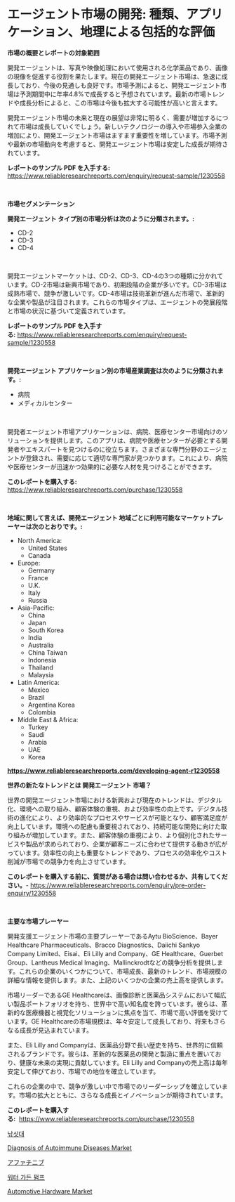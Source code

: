 <p><h1>エージェント市場の開発: 種類、アプリケーション、地理による包括的な評価</h1></p><p><strong>市場の概要とレポートの対象範囲</strong></p>
<p><p>開発エージェントは、写真や映像処理において使用される化学薬品であり、画像の現像を促進する役割を果たします。現在の開発エージェント市場は、急速に成長しており、今後の見通しも良好です。市場予測によると、開発エージェント市場は予測期間中に年率4.8%で成長すると予想されています。最新の市場トレンドや成長分析によると、この市場は今後も拡大する可能性が高いと言えます。</p><p>開発エージェント市場の未来と現在の展望は非常に明るく、需要が増加するにつれて市場は成長していくでしょう。新しいテクノロジーの導入や市場参入企業の増加により、開発エージェント市場はますます重要性を増しています。市場予測や最新の市場動向を考慮すると、開発エージェント市場は安定した成長が期待されています。</p></p>
<p><strong>レポートのサンプル PDF を入手する:</strong> <a href="https://www.reliableresearchreports.com/enquiry/request-sample/1230558">https://www.reliableresearchreports.com/enquiry/request-sample/1230558</a></p>
<p>&nbsp;</p>
<p><strong>市場セグメンテーション</strong></p>
<p><strong>開発エージェント タイプ別の市場分析は次のように分類されます。:</strong></p>
<p><ul><li>CD-2</li><li>CD-3</li><li>CD-4</li></ul></p>
<p>&nbsp;</p>
<p><p>開発エージェントマーケットは、CD-2、CD-3、CD-4の3つの種類に分かれています。CD-2市場は新興市場であり、初期段階の企業が多いです。CD-3市場は成熟市場で、競争が激しいです。CD-4市場は技術革新が進んだ市場で、革新的な企業や製品が注目されます。これらの市場タイプは、エージェントの発展段階と市場の状況に基づいて定義されています。</p></p>
<p><strong>レポートのサンプル PDF を入手する:</strong>&nbsp;<a href="https://www.reliableresearchreports.com/enquiry/request-sample/1230558">https://www.reliableresearchreports.com/enquiry/request-sample/1230558</a></p>
<p>&nbsp;</p>
<p><strong> 開発エージェント アプリケーション別の市場産業調査は次のように分類されます。:</strong></p>
<p><ul><li>病院</li><li>メディカルセンター</li></ul></p>
<p>&nbsp;</p>
<p><p>開発者エージェント市場アプリケーションは、病院、医療センター市場向けのソリューションを提供します。このアプリは、病院や医療センターが必要とする開発者やエキスパートを見つけるのに役立ちます。さまざまな専門分野のエージェントが登録され、需要に応じて適切な専門家が見つかります。これにより、病院や医療センターが迅速かつ効果的に必要な人材を見つけることができます。</p></p>
<p><strong>このレポートを購入する:</strong>&nbsp; <a href="https://www.reliableresearchreports.com/purchase/1230558">https://www.reliableresearchreports.com/purchase/1230558</a></p>
<p>&nbsp;</p>
<p><strong>地域に関して言えば、開発エージェント 地域ごとに利用可能なマーケットプレーヤーは次のとおりです。:</strong></p>
<p><ul>
    <li>
        North America:
        <ul>
            <li>United States</li>
            <li>Canada</li>
        </ul>
    </li>
    <li>
        Europe:
        <ul>
            <li>Germany</li>
            <li>France</li>
            <li>U.K.</li>
            <li>Italy</li>
            <li>Russia</li>
        </ul>
    </li>
    <li>
        Asia-Pacific:
        <ul>
            <li>China</li>
            <li>Japan</li>
            <li>South Korea</li>
            <li>India</li>
            <li>Australia</li>
            <li>China Taiwan</li>
            <li>Indonesia</li>
            <li>Thailand</li>
            <li>Malaysia</li>
        </ul>
    </li>
    <li>
        Latin America:
        <ul>
            <li>Mexico</li>
            <li>Brazil</li>
            <li>Argentina Korea</li>
            <li>Colombia</li>
        </ul>
    </li>
    <li>
        Middle East & Africa:
        <ul>
            <li>Turkey</li>
            <li>Saudi</li>
            <li>Arabia</li>
            <li>UAE</li>
            <li>Korea</li>
        </ul>
    </li>
    </ul></p>
<p><strong><a href="https://www.reliableresearchreports.com/developing-agent-r1230558">https://www.reliableresearchreports.com/developing-agent-r1230558</a></strong>&nbsp;</p>
<p><strong>世界の新たなトレンドとは 開発エージェント 市場？</strong></p>
<p><p>世界の開発エージェント市場における新興および現在のトレンドは、デジタル化、環境への取り組み、顧客体験の重視、および効率性の向上です。デジタル技術の進化により、より効率的なプロセスやサービスが可能となり、顧客満足度が向上しています。環境への配慮も重要視されており、持続可能な開発に向けた取り組みが増加しています。また、顧客体験の重視により、より個別化されたサービスや製品が求められており、企業が顧客ニーズに合わせて提供する動きが広がっています。効率性の向上も重要なトレンドであり、プロセスの効率化やコスト削減が市場での競争力を向上させています。</p></p>
<p><strong>このレポートを購入する前に、質問がある場合は問い合わせるか、共有してください。</strong>- <a href="https://www.reliableresearchreports.com/enquiry/pre-order-enquiry/1230558">https://www.reliableresearchreports.com/enquiry/pre-order-enquiry/1230558</a></p>
<p>&nbsp;</p>
<p><strong>主要な市場プレーヤー</strong></p>
<p><p>開発支援エージェント市場の主要プレーヤーであるAytu BioScience、Bayer Healthcare Pharmaceuticals、Bracco Diagnostics、Daiichi Sankyo Company Limited、Eisai、Eli Lilly and Company、GE Healthcare、Guerbet Group、Lantheus Medical Imaging、Mallinckrodtなどの競争分析を提供します。これらの企業のいくつかについて、市場成長、最新のトレンド、市場規模の詳細な情報を提供します。また、上記のいくつかの企業の売上高を提供します。</p><p>市場リーダーであるGE Healthcareは、画像診断と医薬品システムにおいて幅広い製品ポートフォリオを持ち、世界中で高い知名度を誇っています。彼らは、革新的な医療機器と視覚化ソリューションに焦点を当て、市場で高い評価を受けています。GE Healthcareの市場規模は、年々安定して成長しており、将来もさらなる成長が見込まれています。</p><p>また、Eli Lilly and Companyは、医薬品分野で長い歴史を持ち、世界的に信頼されるブランドです。彼らは、革新的な医薬品の開発と製造に重点を置いており、健康な未来の実現に貢献しています。Eli Lilly and Companyの売上高は毎年安定して伸びており、市場での地位を確立しています。</p><p>これらの企業の中で、競争が激しい中で市場でのリーダーシップを確立しています。市場の拡大とともに、さらなる成長とイノベーションが期待されています。</p></p>
<p><strong>このレポートを購入する:</strong>&nbsp;&nbsp;<a href="https://www.reliableresearchreports.com/purchase/1230558">https://www.reliableresearchreports.com/purchase/1230558</a></p>
<p><p><a href="https://medium.com/@georgebesoiu20221/%EB%82%9A%EC%8B%9C%EB%8C%80-%EC%8B%9C%EC%9E%A5-%EA%B2%BD%EC%9F%81-%EB%B6%84%EC%84%9D-%EC%8B%9C%EC%9E%A5-%EB%8F%99%ED%96%A5-%EB%B0%8F-2031%EB%85%84%EA%B9%8C%EC%A7%80%EC%9D%98-%EC%98%88%EC%B8%A1-3019be0e57ba">낚싯대</a></p><p><a href="https://www.linkedin.com/pulse/diagnosis-autoimmune-diseases-market-insights-cagr-trends-growth-ucmgf?trackingId=ArbLC%2Fzu0BYqBKjB1rIv8Q%3D%3D">Diagnosis of Autoimmune Diseases Market</a></p><p><a href="https://medium.com/@rebekaanderson14/afatinib%E5%B8%82%E5%A0%B4-%E5%B8%82%E5%A0%B4cagr-%E5%B8%82%E5%A0%B4%E3%83%88%E3%83%AC%E3%83%B3%E3%83%89-%E3%81%8A%E3%82%88%E3%81%B3%E6%88%90%E9%95%B7%E6%88%A6%E7%95%A5%E3%81%AB%E9%96%A2%E3%81%99%E3%82%8B%E6%B4%9E%E5%AF%9F-80cece0c6c32">アファチニブ</a></p><p><a href="https://medium.com/@isariontaru/%EC%9B%8C%ED%84%B0-%EA%B0%80%EB%93%A0-%ED%8E%8C%ED%94%84-%EC%8B%9C%EC%9E%A5-%EC%84%B1%EA%B3%B5%EC%A0%81%EC%9D%B8-%EB%B9%84%EC%A6%88%EB%8B%88%EC%8A%A4-%EC%A0%84%EB%9E%B5%EC%9D%98-%EC%97%B4%EC%87%A0-2031%EB%85%84%EA%B9%8C%EC%A7%80-%EC%98%88%EC%B8%A1-f4344a11573e">워터 가든 펌프</a></p><p><a href="https://www.linkedin.com/pulse/automotive-hardware-market-competitive-analysis-trends-forecast-yd0wf?trackingId=eIVYA05BZmBVMXmHobM%2Fgw%3D%3D">Automotive Hardware Market</a></p></p>